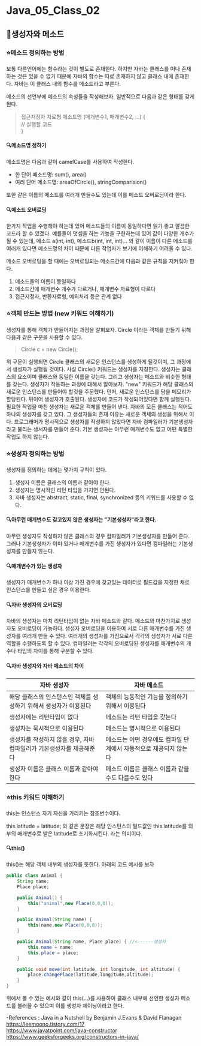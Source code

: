 # Java_05_Class_02

## :muscle:생성자와 메소드

### :star:메소드 정의하는 방법
보통 다른언어에는 함수라는 것이 별도로 존재한다. 하지만 자바는 클래스를 떠나 존재하는 것은 있을 수 없기 때문에 자바의 함수는 따로 존재하지 않고 클래스 내에 존재한다. 자바는 이 클래스 내의 함수를 메소드라고 부른다.

메소드의 선언부에 메소드의 속성들을 작성해보자. 일반적으로 다음과 같은 형태를 갖게 된다.  

> 접근지정자 자료형 메소드명 (매개변수1, 매개변수2, ...) {  
>    // 실행할 코드  
>}  

#### :mag:메소드명 정하기
메소드명은 다음과 같이 camelCase를 사용하여 작성한다.

* 한 단어 메소드명: sum(), area()
* 여러 단어 메소드명: areaOfCircle(), stringComparision()

또한 같은 이름의 메소드를 여러개 만들수도 있는데 이를 메소드 오버로딩이라 한다.

#### :mag:메소드 오버로딩
한가지 작업을 수행해야 하는데 있어 메소드들의 이름이 동일하다면 읽기 좋고 깔끔한 코드라 할 수 있겠다.
예를들어 덧셈을 하는 기능을 구현하는데 있어 값이 다양한 개수가 될 수 있는데, 메소드 a(int, int), 메소드b(int, int, int)... 와 같이 이름이 다른 메소드를 여러개 있다면 메소드명의 차이 때문에 다른 작업자가 보기에 이해하기 어려울 수 있다.

메소드 오버로딩을 할 때에는 오버로딩되는 메소드간에 다음과 같은 규칙을 지켜줘야 한다.
1. 메소드들의 이름이 동일하다
2. 메소드간에 매개변수 개수가 다르거나, 매개변수 자료형이 다르다
3. 접근지정자, 반환자료형, 예외처리 등은 관계 없다

### :star:객체 만드는 방법 (new 키워드 이해하기)
생성자를 통해 객체가 만들어지는 과정을 살펴보자. Circle 이라는 객체를 만들기 위해 다음과 같은 구문을 사용할 수 있다.

>Circle c = new Circle();  

위 구문이 실행되면 Circle 클래스의 새로운 인스턴스를 생성하게 될것이며, 그 과정에서 생성자가 실행될 것이다.
사실 Circle() 키워드는 생성자를 지칭한다. 생성자는 클래스의 요소이며 클래스와 동일한 이름을 갖는다. 그리고 생성자는 메소드와 비슷한 형태를 갖는다.
생성자가 작동하는 과정에 대해서 알아보자. "new" 키워드가 해당 클래스의 새로운 인스턴스를 만들어야 할것을 주문했다. 먼저, 새로운 인스턴스를 담을 메모리가 할당된다. 뒤이어 생성자가 호출된다. 생성자에 코드가 작성되어있다면 함께 실행된다. 필요한 작업을 마친 생성자는 새로운 객체를 만들어 낸다.
자바의 모든 클래스는 적어도 하나의 생성자를 갖고 있다. 그 생성자들의 존재 이유는 새로운 객체의 생성을 위해서 이다. 프로그래머가 명시적으로 생성자를 작성하지 않았다면 자바 컴파일러가 기본생성자라고 불리는 생서자를 만들어 준다. 기본 생성자는 아무런 매개변수도 없고 어떤 특별한 작업도 하지 않는다.

### :star:생성자 정의하는 방법
생성자를 정의하는 데에는 몇가지 규칙이 있다.

1. 생성자 이름은 클래스의 이름과 같아야 한다.
2. 생성자는 명시적인 리턴 타입을 가지면 안된다.
3. 자바 생성자는 abstract, static, final, synchronized 등의 키워드를 사용할 수 없다.

#### :mag:아무런 매개변수도 갖고있지 않은 생성자는 "기본생성자"라고 한다.
아무런 생성자도 작성하지 않은 클래스의 경우 컴파일러가 기본생성자를 만들어 준다. 그러나 기본생성자가 이미 있거나 매개변수를 가진 생성자가 있다면 컴파일러는 기본생성자를 만들지 않는다.

#### :mag:매개변수가 있는 생성자
생성자가 매개변수가 하나 이상 가진 경우에
갖고있는 데이터로 필드값을 지정한 채로 인스턴스를 만들고 싶은 경우 이용한다.

#### :mag:자바 생성자의 오버로딩
자바의 생성자는 마치 리턴타입이 없는 자바 메소드와 같다. 메소드와 마찬가지로 생성자도 오버로딩이 가능하다.
생성자 오버로딩을 이용하여 서로 다른 매개변수를 가진 생성자를 여러개 만들 수 있다. 여러개의 생성자를 가짐으로서 각각의 생성자가 서로 다른 역할을 수행하도록 할 수 있다. 
컴파일러는 각각의 오버로딩된 생성자를 매개변수의 개수나 타입의 차이를 통해 구분할 수 있다.

#### :mag:자바 생성자와 자바 메소드의 차이

| 자바 생성자                                                          | 자바 메소드                                                       |
|----------------------------------------------------------------------|-------------------------------------------------------------------|
| 해당 클래스의 인스턴스인 객체를 생성하기 위해서 생성자가 이용된다    | 객체의 능동적인 기능을 정의하기 위해서 이용된다                   |
| 생성자에는 리턴타입이 없다                                           | 메소드는 리턴 타입을 갖는다                                       |
| 생성자는 묵시적으로 이용된다                                         | 메소드는 명시적으로 이용된다                                      |
| 생성자를 작성하지 않을 경우, 자바 컴파일러가 기본생성자를 제공해준다 | 메소드는 어떤 경우에도 컴파일 단계에서 자동적으로 제공되지 않는다 |
| 생성자 이름은 클래스 이름과 같아야 한다                              | 메소드 이름은 클래스 이름과 같을수도 다를수도 있다                |

### :star:this 키워드 이해하기
this는 인스턴스 자기 자신을 가리키는 참조변수이다.

this.latitude = latitude; 와 같은 문장은
해당 인스턴스의 필드값인 this.latitude를 외부의 매개변수로 받은 latitude로 초기화시킨다. 라는 의미이다.

#### :mag:this()
this()는 해당 객체 내부의 생성자를 뜻한다. 아래의 코드 예시를 보자

```java
public class Animal {
    String name;
    Place place;

    public Animal() {
        this("animal",new Place(0,0,0));
    }

    public Animal(String name) {
        this(name,new Place(0,0,0));
    }

    public Animal(String name, Place place) { //<------생성자
        this.name = name;
        this.place = place;
    }

    public void move(int latitude, int longitude, int altitude) {
        place.changePlace(latitude,longitude,altitude);
    }
}
```

위에서 볼 수 있는 예시와 같이 this(...)를 사용하여 클래스 내부에 선언한 생성자 메소드를 불러올 수 있으며 이를 생성자 체이닝이라고 한다.

-References :
Java in a Nutshell by Benjamin J.Evans & David Flanagan  
https://leemoono.tistory.com/17  
https://www.javatpoint.com/java-constructor  
https://www.geeksforgeeks.org/constructors-in-java/  